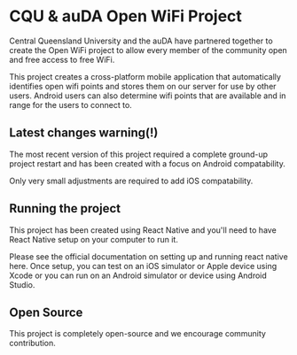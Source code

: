 # CQU & auDA Open WiFi Project

Central Queensland University and the auDA have partnered together to create the Open WiFi project to allow every member of the community open and free access to free WiFi.

This project creates a cross-platform mobile application that automatically identifies open wifi points and stores them on our server for use by other users. Android users can also determine wifi points that are available and in range for the users to connect to.

## Latest changes warning(!)

The most recent version of this project required a complete ground-up project restart and has been created
with a focus on Android compatability.

Only very small adjustments are required to add iOS compatability.

## Running the project

This project has been created using React Native and you'll need to have React Native setup on your computer to run it.

Please see the official documentation on setting up and running react native here. Once setup, you can test on an iOS simulator or Apple device using Xcode or you can run on an Android simulator or device using Android Studio.

## Open Source

This project is completely open-source and we encourage community contribution.
